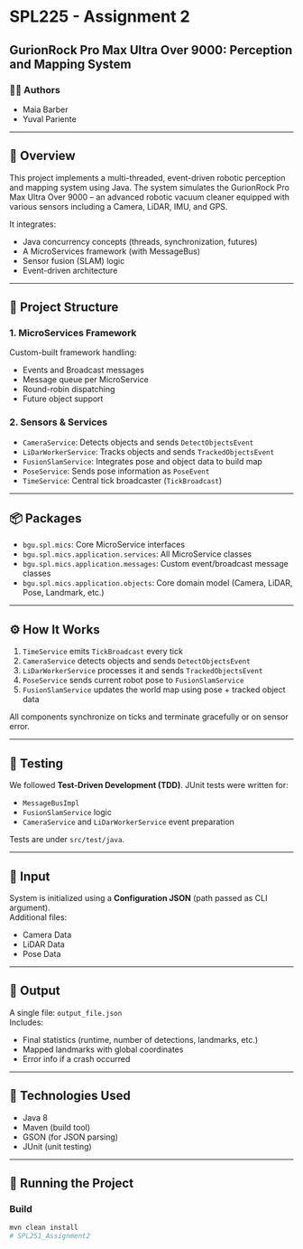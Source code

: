 # SPL225 - Assignment 2  
## GurionRock Pro Max Ultra Over 9000: Perception and Mapping System  

### 👨‍💻 Authors  
- Maia Barber
- Yuval Pariente  

---

## 🧠 Overview  
This project implements a multi-threaded, event-driven robotic perception and mapping system using Java. The system simulates the GurionRock Pro Max Ultra Over 9000 – an advanced robotic vacuum cleaner equipped with various sensors including a Camera, LiDAR, IMU, and GPS.  

It integrates:
- Java concurrency concepts (threads, synchronization, futures)
- A MicroServices framework (with MessageBus)
- Sensor fusion (SLAM) logic
- Event-driven architecture

---

## 🎯 Project Structure  

### 1. MicroServices Framework  
Custom-built framework handling:
- Events and Broadcast messages
- Message queue per MicroService
- Round-robin dispatching
- Future object support  

### 2. Sensors & Services  
- `CameraService`: Detects objects and sends `DetectObjectsEvent`  
- `LiDarWorkerService`: Tracks objects and sends `TrackedObjectsEvent`  
- `FusionSlamService`: Integrates pose and object data to build map  
- `PoseService`: Sends pose information as `PoseEvent`  
- `TimeService`: Central tick broadcaster (`TickBroadcast`)  

---

## 📦 Packages  

- `bgu.spl.mics`: Core MicroService interfaces  
- `bgu.spl.mics.application.services`: All MicroService classes  
- `bgu.spl.mics.application.messages`: Custom event/broadcast message classes  
- `bgu.spl.mics.application.objects`: Core domain model (Camera, LiDAR, Pose, Landmark, etc.)  

---

## ⚙️ How It Works  

1. `TimeService` emits `TickBroadcast` every tick  
2. `CameraService` detects objects and sends `DetectObjectsEvent`  
3. `LiDarWorkerService` processes it and sends `TrackedObjectsEvent`  
4. `PoseService` sends current robot pose to `FusionSlamService`  
5. `FusionSlamService` updates the world map using pose + tracked object data  

All components synchronize on ticks and terminate gracefully or on sensor error.

---

## 🧪 Testing  
We followed **Test-Driven Development (TDD)**. JUnit tests were written for:  
- `MessageBusImpl`  
- `FusionSlamService` logic  
- `CameraService` and `LiDarWorkerService` event preparation  

Tests are under `src/test/java`.

---

## 📄 Input  
System is initialized using a **Configuration JSON** (path passed as CLI argument).  
Additional files:  
- Camera Data  
- LiDAR Data  
- Pose Data  

---

## 📝 Output  
A single file: `output_file.json`  
Includes:
- Final statistics (runtime, number of detections, landmarks, etc.)
- Mapped landmarks with global coordinates
- Error info if a crash occurred

---

## 🧰 Technologies Used  
- Java 8  
- Maven (build tool)  
- GSON (for JSON parsing)  
- JUnit (unit testing)

---

## 🚀 Running the Project  

### Build  
```bash
mvn clean install
# SPL251_Assignment2
